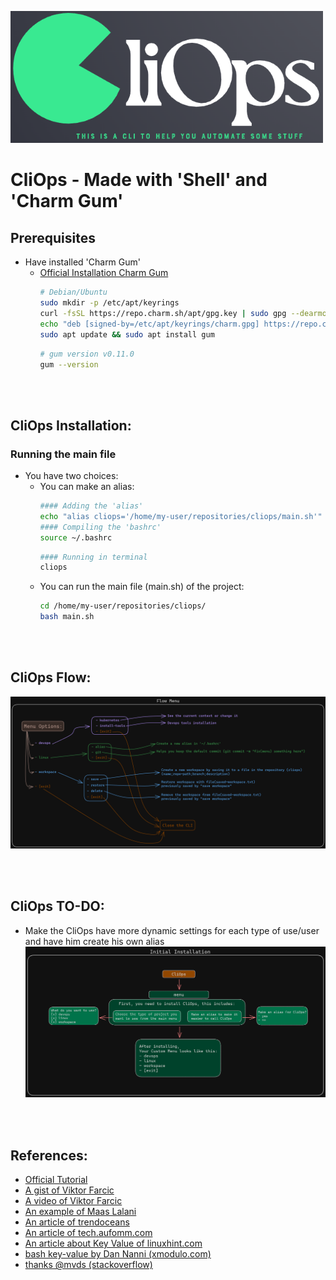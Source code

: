 <img src="docs/images/cliops-logo-small.png" width="500px"><br>
# CliOps - Made with 'Shell' and 'Charm Gum'


## Prerequisites
- Have installed 'Charm Gum'
  - [Official Installation Charm Gum](https://github.com/charmbracelet/gum#installation)
    ```sh
    # Debian/Ubuntu
    sudo mkdir -p /etc/apt/keyrings
    curl -fsSL https://repo.charm.sh/apt/gpg.key | sudo gpg --dearmor -o /etc/apt/keyrings/charm.gpg
    echo "deb [signed-by=/etc/apt/keyrings/charm.gpg] https://repo.charm.sh/apt/ * *" | sudo tee /etc/apt/sources.list.d/charm.list
    sudo apt update && sudo apt install gum
    ```
    ```sh
    # gum version v0.11.0
    gum --version 
    ```

<br>
<br>

## CliOps Installation:

### Running the main file
- You have two choices:
  - You can make an alias:
    ```sh
    #### Adding the 'alias'
    echo "alias cliops='/home/my-user/repositories/cliops/main.sh'" >> ~/.bashrc
    #### Compiling the 'bashrc'
    source ~/.bashrc
    ```
    ```sh
    #### Running in terminal
    cliops
    ```
  - You can run the main file (main.sh) of the project:
    ```sh
    cd /home/my-user/repositories/cliops/
    bash main.sh
    ```

<br>
<br>

## CliOps Flow:
![CliOps Flow Main Menu](docs/images/flow/cliops-flow-main-menu.png)


<br>
<br>

## CliOps TO-DO:
- Make the CliOps have more dynamic settings for each type of use/user and have him create his own alias
    ![CliOps Flow Initial Installation](docs/images/flow/cliops-flow-initial-installation.png)

<br>
<br>

## References:
- [Official Tutorial](https://github.com/charmbracelet/gum#tutorial)
- [A gist of Viktor Farcic](https://gist.github.com/vfarcic/02bbfaf6cf8f5b03f4267b50f3f3233b)
- [A video of Viktor Farcic](https://www.youtube.com/watch?v=U8zCHA-9VLA&list=PLvMMe7JboDahZp2xNRpjv_5XBIOVSlmtI)
- [An example of Maas Lalani](https://github.com/charmbracelet/gum/blob/main/examples/demo.sh)
- [An article of trendoceans](https://trendoceans.com/gum-tool-linux/)
- [An article of tech.aufomm.com](https://tech.aufomm.com/how-do-i-use-charmbracelet-gum-to-improve-my-scripts/)
- [An article about Key Value of linuxhint.com](https://linuxhint.com/use-key-value-dictionary-bash/)
- [bash key-value by Dan Nanni (xmodulo.com)](https://www.xmodulo.com/key-value-dictionary-bash.html)
- [thanks @mvds (stackoverflow)](https://stackoverflow.com/questions/5584509/search-a-string-in-a-file-and-delete-it-from-this-file-by-shell-script)


